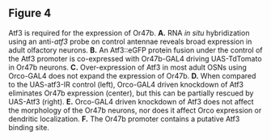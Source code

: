 ## Figure 4
Atf3 is required for the expression of Or47b. **A.** RNA *in situ* hybridization using an anti-*atf3* probe on control antennae reveals broad expression in adult olfactory neurons. **B.** An Atf3::eGFP protein fusion under the control of the Atf3 promoter is co-expressed with Or47b-GAL4 driving UAS-TdTomato in Or47b neurons. **C.** Over-expression of Atf3 in most adult OSNs using Orco-GAL4 does not expand the expression of Or47b. **D.** When compared to the UAS-atf3-IR control (left), Orco-GAL4 driven knockdown of Atf3 eliminates Or47b expression (center), but this can be partially rescued by UAS-Atf3 (right). **E.** Orco-GAL4 driven knockdown of Atf3 does not affect the morphology of the Or47b neurons, nor does it affect Orco expression or dendritic localization. **F.** The Or47b promoter contains a putative Atf3 binding site.